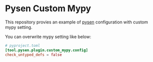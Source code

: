 # Pysen Custom Mypy

This repository provies an example of [pysen](https://github.com/pfnet/pysen) configuration with custom mypy setting.

You can overwrite mypy setting like below:

```pyproject.toml
# pyproject.toml
[tool.pysen.plugin.custom_mypy.config]
check_untyped_defs = false
```
